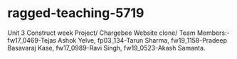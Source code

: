 # ragged-teaching-5719
Unit 3 Construct week Project/ Chargebee Website clone/ Team Members:-  fw17_0469-Tejas Ashok Yelve,   fp03_134-Tarun Sharma,   fw19_1158-Pradeep Basavaraj Kase,   fw17_0989-Ravi Singh,   fw19_0523-Akash Samanta.
